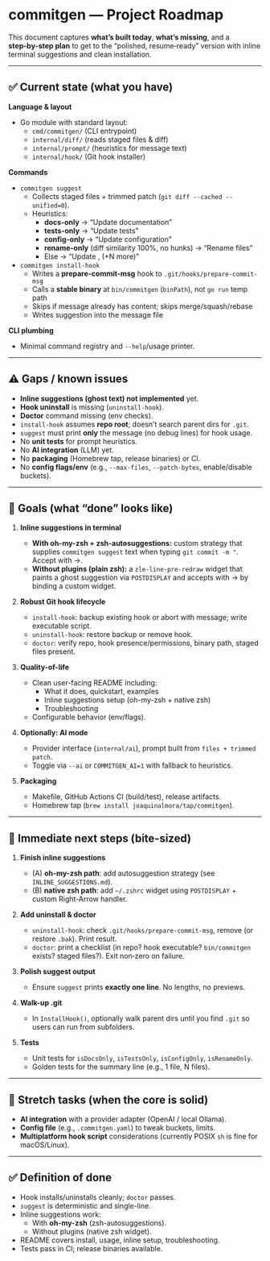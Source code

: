 # commitgen — Project Roadmap

This document captures **what’s built today**, **what’s missing**, and a **step‑by‑step plan** to get to the “polished, resume‑ready” version with inline terminal suggestions and clean installation.

---

## ✅ Current state (what you have)

**Language & layout**
- Go module with standard layout:
  - `cmd/commitgen/` (CLI entrypoint)
  - `internal/diff/` (reads staged files & diff)
  - `internal/prompt/` (heuristics for message text)
  - `internal/hook/` (Git hook installer)

**Commands**
- `commitgen suggest`
  - Collects staged files + trimmed patch (`git diff --cached --unified=0`).
  - Heuristics:
    - **docs-only** → “Update documentation”
    - **tests-only** → “Update tests”
    - **config-only** → “Update configuration”
    - **rename-only** (diff similarity 100%, no hunks) → “Rename files”
    - Else → “Update <file1>, <file2> (+N more)”
- `commitgen install-hook`
  - Writes a **prepare-commit-msg** hook to `.git/hooks/prepare-commit-msg`
  - Calls a **stable binary** at `bin/commitgen` (`binPath`), not `go run` temp path
  - Skips if message already has content; skips merge/squash/rebase
  - Writes suggestion into the message file

**CLI plumbing**
- Minimal command registry and `--help`/usage printer.

---

## ⚠️ Gaps / known issues

- **Inline suggestions (ghost text) not implemented** yet.
- **Hook uninstall** is missing (`uninstall-hook`).
- **Doctor** command missing (env checks).
- `install-hook` assumes **repo root**; doesn’t search parent dirs for `.git`.
- `suggest` must print **only** the message (no debug lines) for hook usage.
- No **unit tests** for prompt heuristics.
- No **AI integration** (LLM) yet.
- No **packaging** (Homebrew tap, release binaries) or CI.
- No **config flags/env** (e.g., `--max-files`, `--patch-bytes`, enable/disable buckets).

---

## 🎯 Goals (what “done” looks like)

1) **Inline suggestions in terminal**
   - **With oh-my-zsh + zsh-autosuggestions:** custom strategy that supplies `commitgen suggest` text when typing `git commit -m "`. Accept with →.
   - **Without plugins (plain zsh):** a `zle-line-pre-redraw` widget that paints a ghost suggestion via `POSTDISPLAY` and accepts with → by binding a custom widget.

2) **Robust Git hook lifecycle**
   - `install-hook`: backup existing hook or abort with message; write executable script.
   - `uninstall-hook`: restore backup or remove hook.
   - `doctor`: verify repo, hook presence/permissions, binary path, staged files present.

3) **Quality-of-life**
   - Clean user-facing README including:
     - What it does, quickstart, examples
     - Inline suggestions setup (oh-my-zsh + native zsh)
     - Troubleshooting
   - Configurable behavior (env/flags).

4) **Optionally: AI mode**
   - Provider interface (`internal/ai`), prompt built from `files + trimmed patch`.
   - Toggle via `--ai` or `COMMITGEN_AI=1` with fallback to heuristics.

5) **Packaging**
   - Makefile, GitHub Actions CI (build/test), release artifacts.
   - Homebrew tap (`brew install joaquinalmora/tap/commitgen`).

---

## 📌 Immediate next steps (bite-sized)

1) **Finish inline suggestions**
   - (A) **oh-my-zsh path**: add autosuggestion strategy (see `INLINE_SUGGESTIONS.md`).
   - (B) **native zsh path**: add `~/.zshrc` widget using `POSTDISPLAY` + custom Right-Arrow handler.

2) **Add uninstall & doctor**
   - `uninstall-hook`: check `.git/hooks/prepare-commit-msg`, remove (or restore `.bak`). Print result.
   - `doctor`: print a checklist (in repo? hook executable? `bin/commitgen` exists? staged files?). Exit non‑zero on failure.

3) **Polish suggest output**
   - Ensure `suggest` prints **exactly one line**. No lengths, no previews.

4) **Walk-up .git**
   - In `InstallHook()`, optionally walk parent dirs until you find `.git` so users can run from subfolders.

5) **Tests**
   - Unit tests for `isDocsOnly`, `isTestsOnly`, `isConfigOnly`, `isRenameOnly`.
   - Golden tests for the summary line (e.g., 1 file, N files).

---

## 🧭 Stretch tasks (when the core is solid)

- **AI integration** with a provider adapter (OpenAI / local Ollama).
- **Config file** (e.g., `.commitgen.yaml`) to tweak buckets, limits.
- **Multiplatform hook script** considerations (currently POSIX `sh` is fine for macOS/Linux).

---

## ✅ Definition of done

- Hook installs/uninstalls cleanly; `doctor` passes.
- `suggest` is deterministic and single-line.
- Inline suggestions work:
  - With **oh-my-zsh** (zsh-autosuggestions).
  - Without plugins (native zsh widget).
- README covers install, usage, inline setup, troubleshooting.
- Tests pass in CI; release binaries available.
